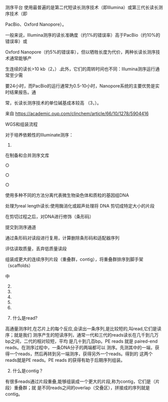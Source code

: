 

测序平台
使用最普遍的是第二代短读长测序技术（即Illumina）或第三代长读长测序技术（即

PacBio、Oxford Nanopore）。

一般来说，Illumina测序的读长准确度（约1%的错误率）高于PacBio（约10%的错误率）或

Oxford Nanopore（约5%的错误率），但以牺牲长度为代价，两种长读长测序技术通常能够产

生连续的读长>10 kb（2，）.此外，它们的周转时间也不同：Illumina测序运行通常至少需

要24小时，而PacBio的运行通常为0.5-10小时，Nanopore系统的主要优势是实时结果报告。通

常，长读长测序技术的单位碱基成本较高 （3，）。

来自 <https://academic.oup.com/clinchem/article/66/10/1278/5904416>

WGS和组装流程

对于培养依赖性的Illuminate测序：

1.

在制备和合并测序文库

○

○

○

使用多种不同的方法分离代表微生物染色体和质粒的基因组DNA

处理为real length读长:使用酶消化或超声处理将 DNA 剪切成特定大小的片段

在剪切过程之后，对DNA进行修饰（条形码）

提交到测序通道

通过条形码对读段进行复用，计算删除条形码和适配器序列

评估读取质量，丢弃低质量读段

组装成更大的连续序列片段（重叠群，contig），将重叠群排序到脚手架（scaffolds）

中

2.

3.

4.

5.

6.

1. 什么是read?

高通量测序时,在芯片上的每个反应,会读出一条序列,是比较短的,叫read,它们是读序；就是我们
测序产生的短读序列，通常一代和三代的reads读长在几千到几万bp之间，二代的相对较短，平均
是几十到几百bp。PE reads 就是 paired-end reads。在测序过程中，一条DNA分子的两端都可以
测序。先测其中的一端，获得一个reads，然后再转到另一端测序，获得另外一个reads。得到的
这两个reads就是PE reads。PE reads 的获得有助于后期序列组装。

2. 什么是contig？

有很多reads通过片段重叠,能够组装成一个更大的片段,称为contig，它们是（片段）重叠群；就
是不同reads之间的overlap（交叠区），拼接成的序列就是contig。

